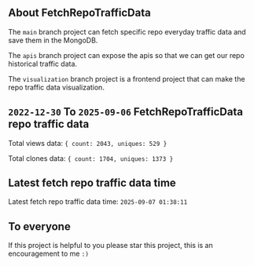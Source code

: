 ## About FetchRepoTrafficData

The `main` branch project can fetch specific repo everyday traffic data and save them in the MongoDB.

The `apis` branch project can expose the apis so that we can get our repo historical traffic data.

The `visualization` branch project is a frontend project that can make the repo traffic data visualization.

## `2022-12-30` To `2025-09-06` FetchRepoTrafficData repo traffic data

Total views data: `{ count: 2043, uniques: 529 }`

Total clones data: `{ count: 1704, uniques: 1373 }`

## Latest fetch repo traffic data time

Latest fetch repo traffic data time: `2025-09-07 01:38:11`

## To everyone

If this project is helpful to you please star this project, this is an encouragement to me `:)`



